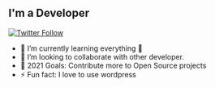 ## I'm a Developer
[![Twitter Follow](https://img.shields.io/twitter/follow/codeSTACKr?color=1DA1F2&logo=twitter&style=for-the-badge)](https://twitter.com/intent/follow?original_referer=https%3A%2F%2Fgithub.com%2FcodeSTACKr&screen_name=heysourav)

- 🌱 I’m currently learning everything 🤣
- 👯 I’m looking to collaborate with other developer.
- 🥅 2021 Goals: Contribute more to Open Source projects
- ⚡ Fun fact: I love to use wordpress
